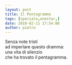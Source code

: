 ```yaml
---
layout: post
title: Il Pentagramma
tags: [speciale,onestar,]
date: 2010-02-11 17:54:00
author: pietro
---
```

Senza note tristi<br/>ad imperlare questo dramma:<br/>una vita di silenzio<br/>che ha trovato il pentagramma.
